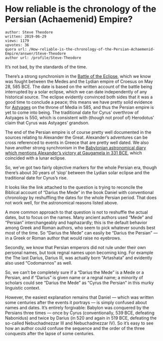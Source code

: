 # How reliable is the chronology of the Persian (Achaemenid) Empire?

	author: Steve Theodore
	written: 2019-06-29
	views: 1179
	upvotes: 36
	quora url: /How-reliable-is-the-chronology-of-the-Persian-Achaemenid-Empire/answer/Steve-Theodore
	author url: /profile/Steve-Theodore


It’s not bad, by the standards of the time.

There’s a strong synchronism in the [Battle of the Eclipse](https://en.wikipedia.org/wiki/Battle_of_the_Eclipse), which we know was fought between the Medes and the Lydian empire of Croesus on May 28, 585 BCE. The date is based on the written account of the battle being interrupted by a solar eclipse, which we can date independently of any historical source. The eclipse evidently convinced both sides that it was a good time to conclude a peace; this means we have pretty solid evidence for [Astyages](https://en.wikipedia.org/wiki/Astyages) on the throne of Media in 585, and thus the Persian empire is yet to come into being. The traditional date for Cyrus’ overthrow of Astyages is 550, which is consistent with (though not proof of) Herodotus’ claim that Cyrus was Astyages’ grandson.

The end of the Persian empire is of course pretty well documented in the sources relating to Alexander the Great. Alexander’s adventures can be cross referenced to events in Greece that are pretty well dated. We also have another strong synchronism in the [Babylonian astronomical diary which mentions Alexander’s victory at Gaugamela in 331 BCE](https://www.livius.org/sources/content/oriental-varia/a-contemporary-account-of-the-battle-of-gaugamela/), which coincided with a lunar eclipse.

So, we’ve got two fairly objective markers for the whole Persian era, though there’s about 30 years of ‘slop’ between the Lydian solar eclipse and the traditional date for Cyrus’s rise.



It looks like the link attached to the question is trying to reconcile the Biblical account of “Darius the Mede” in the book Daniel with conventional chronology by reshuffling the dates for the whole Persian period. That does not work well, for the astronomical reasons listed above.

A more common approach to that question is not to reshuffle the actual dates, but to focus on the names. Many ancient authors used “Mede” and “Persian” interchangeably and haphazardly; this is the default behavior among Greek and Roman authors, who seem to pick whatever sounds best most of the time. So “Darius the Mede” can easily be “Darius the Persian” — in a Greek or Roman author that would raise no eyebrows.

Secondly, we know that Persian emperors did not rule under their own personal names, but took regnal names upon becoming king. For example the The last Darius, Darius III, was actually born “Artashata” and evidently also used “Codomannos” as well.

So, we can’t be completely sure if a “Darius the Mede” is a Mede or a Persian, and if “Darius” is given name or a regnal name; a minority of scholars could see “Darius the Mede” as “Cyrus the Persian” in this murky linguistic context.

However, the easiest explanation remains that Daniel — which was written some centuries after the events it portrays — is simply confused about names and dates. It’s entirely forgivable: Babylon was conquered by the Persians three times — once by Cyrus (conventionally, 539 BCE, defeating Nabonidus) and twice by Darius (in 520 and again in 519 BCE, defeating the so-called Nebuchadnezzar III and Nebuchadnezzar IV). So it’s easy to see how an author could confuse the sequence and the order of the three conquests after the lapse of some centuries.

